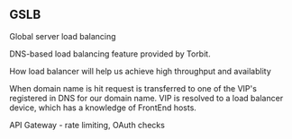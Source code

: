 ## GSLB

Global server load balancing

DNS-based load balancing feature provided by Torbit.



How load balancer will help us achieve high throughput and availablity

When domain name is hit request is transferred to one of the VIP's registered in DNS for our domain name. VIP is resolved to a load balancer device, which has a knowledge of FrontEnd hosts.





API Gateway - rate limiting, OAuth checks